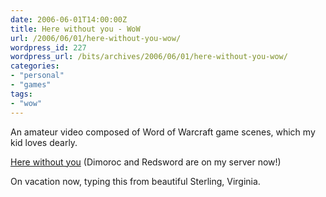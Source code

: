 ```yaml
---
date: 2006-06-01T14:00:00Z
title: Here without you - WoW
url: /2006/06/01/here-without-you-wow/
wordpress_id: 227
wordpress_url: /bits/archives/2006/06/01/here-without-you-wow/
categories:
- "personal"
- "games"
tags:
- "wow"
---
```


An amateur video composed of Word of Warcraft game scenes, which my kid loves dearly.

<a href="https://www.youtube.com/watch?v=iKG3rvUuXws">Here without you</a> (Dimoroc and Redsword are on my server now!)

On vacation now, typing this from beautiful Sterling, Virginia.
